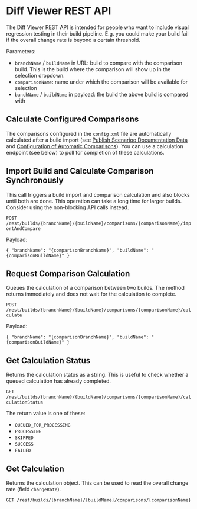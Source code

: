 # Diff Viewer REST API

The Diff Viewer REST API is intended for people who want to include visual regression testing in their build pipeline. E.g. you could make your build fail if the overall change rate is beyond a certain threshold.

Parameters:

* `branchName` / `buildName` in URL: build to compare with the comparison build. This is the build where the comparison will show up in the selection dropdown.
* `comparisonName`: name under which the comparison will be available for selection
* `banchName` / `buildName` in payload: the build the above build is compared with

## Calculate Configured Comparisons

The comparisons configured in the `config.xml` file are automatically calculated after a build import (see [Publish Scenarioo Documentation Data](../../tutorial/Publish-Documentation-Data.md) and [Configuration of Automatic Comparisons](diff-viewer.md#configuration-of-automatic-comparisons)). You can use a calculation endpoint (see below) to poll for completion of these calculations.

## Import Build and Calculate Comparison Synchronously

This call triggers a build import and comparison calculation and also blocks until both are done. This operation can take a long time for larger builds. Consider using the non-blocking API calls instead. 

`POST /rest/builds/{branchName}/{buildName}/comparisons/{comparisonName}/importAndCompare`

Payload:

`{ "branchName": "{comparisonBranchName}", "buildName": "{comparisonBuildName}" }`


## Request Comparison Calculation

Queues the calculation of a comparison between two builds. The method returns immediately and does not wait for the calculation to complete.

`POST /rest/builds/{branchName}/{buildName}/comparisons/{comparisonName}/calculate`

Payload:

`{ "branchName": "{comparisonBranchName}", "buildName": "{comparisonBuildName}" }`


## Get Calculation Status

Returns the calculation status as a string. This is useful to check whether a queued calculation has already completed.

`GET /rest/builds/{branchName}/{buildName}/comparisons/{comparisonName}/calculationStatus`

The return value is one of these:

* `QUEUED_FOR_PROCESSING`
* `PROCESSING`
* `SKIPPED`
* `SUCCESS`
* `FAILED`


## Get Calculation

Returns the calculation object. This can be used to read the overall change rate (field `changeRate`).

`GET /rest/builds/{branchName}/{buildName}/comparisons/{comparisonName}`
